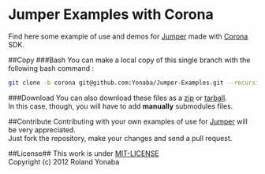 Jumper Examples with Corona
===========================

Find here some example of use and demos for [Jumper](https://github.com/Yonaba/Jumper) made with [Corona](http://www.coronalabs.com) SDK.

##Copy
###Bash
You can make a local copy of this single branch with the following bash command :

```bash
git clone -b corona git@github.com:Yonaba/Jumper-Examples.git --recursive
```

###Download
You can also download these files as a [zip](https://github.com/Yonaba/Jumper-Examples/zipball/corona) or [tarball](https://github.com/Yonaba/Jumper-Examples/tarball/corona).<br/>
In this case, though, you will have to add __manually__ submodules files.

##Contribute
Contributing with your own examples of use for [Jumper](https://github.com/Yonaba/Jumper) will be very appreciated. <br/>
Just fork the repository, make your changes and send a pull request.

##License##
This work is under [MIT-LICENSE](http://www.opensource.org/licenses/mit-license.php)<br/>
Copyright (c) 2012 Roland Yonaba<br/>